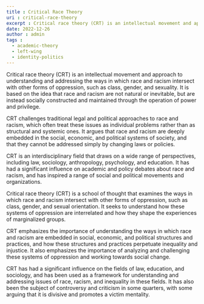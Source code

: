 ```yaml
---
title : Critical Race Theory
uri : critical-race-theory
excerpt : Critical race theory (CRT) is an intellectual movement and approach to understanding and addressing the ways in which race and racism intersect with other forms of oppression, such as class, gender, and sexuality.
date: 2022-12-26
author : admin
tags : 
  - academic-theory
  - left-wing
  - identity-politics
---
```



Critical race theory (CRT) is an intellectual movement and approach to understanding and addressing the ways in which race and racism intersect with other forms of oppression, such as class, gender, and sexuality. It is based on the idea that race and racism are not natural or inevitable, but are instead socially constructed and maintained through the operation of power and privilege.

CRT challenges traditional legal and political approaches to race and racism, which often treat these issues as individual problems rather than as structural and systemic ones. It argues that race and racism are deeply embedded in the social, economic, and political systems of society, and that they cannot be addressed simply by changing laws or policies.

CRT is an interdisciplinary field that draws on a wide range of perspectives, including law, sociology, anthropology, psychology, and education. It has had a significant influence on academic and policy debates about race and racism, and has inspired a range of social and political movements and organizations.

Critical race theory (CRT) is a school of thought that examines the ways in which race and racism intersect with other forms of oppression, such as class, gender, and sexual orientation. It seeks to understand how these systems of oppression are interrelated and how they shape the experiences of marginalized groups.

CRT emphasizes the importance of understanding the ways in which race and racism are embedded in social, economic, and political structures and practices, and how these structures and practices perpetuate inequality and injustice. It also emphasizes the importance of analyzing and challenging these systems of oppression and working towards social change.

CRT has had a significant influence on the fields of law, education, and sociology, and has been used as a framework for understanding and addressing issues of race, racism, and inequality in these fields. It has also been the subject of controversy and criticism in some quarters, with some arguing that it is divisive and promotes a victim mentality.

